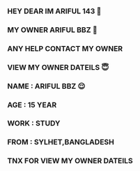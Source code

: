 ### HEY DEAR IM ARIFUL 143 🥰
### MY OWNER ARIFUL BBZ 🥰
### ANY HELP CONTACT MY OWNER 
### VIEW MY OWNER DATEILS 😇
### NAME : ARIFUL BBZ 😌
### AGE : 15 YEAR  
### WORK : STUDY
### FROM : SYLHET,BANGLADESH 
### TNX FOR VIEW MY OWNER DATEILS 
<!--
**ariful-bbz/ARIFUL-BBZ** is a ✨ _special_ ✨ repository because its `README.md` (this file) appears on your GitHub profile.

Here are some ideas to get you started:

- 🔭 I’m currently working on ...
- 🌱 I’m currently learning ...
- 👯 I’m looking to collaborate on ...
- 🤔 I’m looking for help with ...
- 💬 Ask me about ...
- 📫 How to reach me: ...
- 😄 Pronouns: ...
- ⚡ Fun fact: ...
-->
